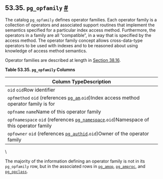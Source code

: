 ## 53.35. `pg_opfamily` [#](#CATALOG-PG-OPFAMILY)

The catalog `pg_opfamily` defines operator families. Each operator family is a collection of operators and associated support routines that implement the semantics specified for a particular index access method. Furthermore, the operators in a family are all “compatible”, in a way that is specified by the access method. The operator family concept allows cross-data-type operators to be used with indexes and to be reasoned about using knowledge of access method semantics.

Operator families are described at length in [Section 38.16](xindex.html "38.16. Interfacing Extensions to Indexes").

**Table 53.35. `pg_opfamily` Columns**

| Column TypeDescription                                                                                                                     |
| ------------------------------------------------------------------------------------------------------------------------------------------ |
| `oid` `oid`Row identifier                                                                                                                  |
| `opfmethod` `oid` (references [`pg_am`](catalog-pg-am.html "53.3. pg_am").`oid`)Index access method operator family is for                 |
| `opfname` `name`Name of this operator family                                                                                               |
| `opfnamespace` `oid` (references [`pg_namespace`](catalog-pg-namespace.html "53.32. pg_namespace").`oid`)Namespace of this operator family |
| `opfowner` `oid` (references [`pg_authid`](catalog-pg-authid.html "53.8. pg_authid").`oid`)Owner of the operator family                    |

\

The majority of the information defining an operator family is not in its `pg_opfamily` row, but in the associated rows in [`pg_amop`](catalog-pg-amop.html "53.4. pg_amop"), [`pg_amproc`](catalog-pg-amproc.html "53.5. pg_amproc"), and [`pg_opclass`](catalog-pg-opclass.html "53.33. pg_opclass").